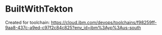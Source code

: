 # BuiltWithTekton
Created for toolchain: https://cloud.ibm.com/devops/toolchains/f98259ff-9aa8-437c-a9ed-c97f2c84c825?env_id=ibm%3Ayp%3Aus-south
